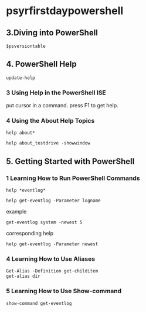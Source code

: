 # psyrfirstdaypowershell
## 3.Diving into PowerShell
```
$psversiontable
```

## 4. PowerShell Help
```
update-help
```

### 3 Using Help in the PowerShell ISE
put cursor in a command. press F1 to get help.

### 4 Using the About Help Topics
```
help about*
```
```
help about_testdrive -showwindow
```


## 5. Getting Started with PowerShell
### 1 Learning How to Run PowerShell Commands
```
help *eventlog*
```

```
help get-eventlog -Parameter logname
```
example
```
get-eventlog system -newest 5
```
corresponding help
```
help get-eventlog -Parameter newest
```


### 4 Learning How to Use Aliases
```
Get-Alias -Definition get-childitem
get-alias dir
```

### 5 Learning How to Use Show-command
```
show-command get-eventlog
```
